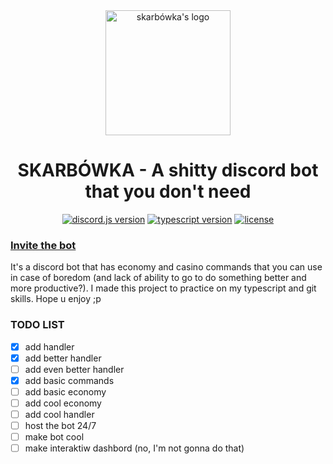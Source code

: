 <div align=center >
   <img src="https://i.ibb.co/DCcpj9y/peniscoin.png" alt="skarbówka's logo" border="0" align="center" width="200px" height="200px">
</div>
<h1 align="center">SKARBÓWKA - A shitty discord bot that you don't need</h1>
<div align="center">
    <a href="https://discord.js.org/"><img src="https://img.shields.io/badge/discord.js-v13.5.0-5865F2.svg?logo=npm" alt="discord.js version"></a>
    <a href="https://www.typescriptlang.org/"><img src="https://img.shields.io/badge/typescript-v4.5.4-007acc.svg?logo=typescript" alt="typescript version"></a>
    <a href="https://github.com/Confuze/skarbowka/blob/main/LICENSE"><img src="https://img.shields.io/badge/license-GNU GPL v3.0-orange.svg" alt="license"></a>
</div>

<h3><a href="https://discord.com/api/oauth2/authorize?client_id=927508547867148329&permissions=8&scope=bot%20applications.commands">Invite the bot</a></h3>

It's a discord bot that has economy and casino commands that you can use in case of boredom (and lack of ability to go to do something better and more productive?). I made this project to practice on my typescript and git skills.
Hope u enjoy ;p


### TODO LIST
- [x] add handler
- [x] add better handler
- [ ] add even better handler
- [x] add basic commands
- [ ] add basic economy
- [ ] add cool economy
- [ ] add cool handler
- [ ] host the bot 24/7
- [ ] make bot cool
- [ ] make interaktiw dashbord (no, I'm not gonna do that)
